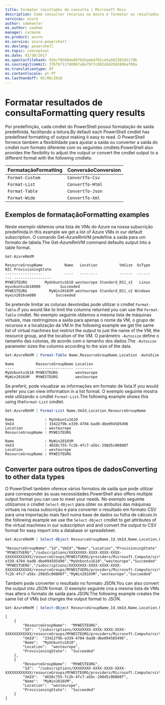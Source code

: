 ```yaml
---
title: Formatar resultados de consulta | Microsoft Docs
description: Como consultar recursos no Azure e formatar os resultados.
services: azure
author: sdwheeler
ms.author: sewhee
manager: carmonm
ms.product: azure
ms.service: azure-powershell
ms.devlang: powershell
ms.topic: conceptual
ms.date: 03/30/2017
ms.openlocfilehash: 916cf8590de89762bade4f01ce5a502383d51796
ms.sourcegitcommit: 37bfbf11fd0967a8e7977c692ab829d286baf88a
ms.translationtype: HT
ms.contentlocale: pt-PT
ms.lasthandoff: 05/08/2018
---
```

# <a name="formatting-query-results"></a><span data-ttu-id="538e8-103">Formatar resultados de consulta</span><span class="sxs-lookup"><span data-stu-id="538e8-103">Formatting query results</span></span>

<span data-ttu-id="538e8-104">Por predefinição, cada cmdlet do PowerShell possui formatação de saída predefinida, facilitando a leitura.</span><span class="sxs-lookup"><span data-stu-id="538e8-104">By default each PowerShell cmdlet has predefined formatting of output making it easy to read.</span></span>  <span data-ttu-id="538e8-105">O PowerShell fornece também a flexibilidade para ajustar a saída ou converter a saída do cmdlet num formato diferente com os seguintes cmdlets:</span><span class="sxs-lookup"><span data-stu-id="538e8-105">PowerShell also provides the flexibility to adjust the output or convert the cmdlet output to a different format with the following cmdlets:</span></span>

| <span data-ttu-id="538e8-106">Formatação</span><span class="sxs-lookup"><span data-stu-id="538e8-106">Formatting</span></span>      | <span data-ttu-id="538e8-107">Conversão</span><span class="sxs-lookup"><span data-stu-id="538e8-107">Conversion</span></span>       |
|-----------------|------------------|
| `Format-Custom` | `ConvertTo-Csv`  |
| `Format-List`   | `ConvertTo-Html` |
| `Format-Table`  | `ConvertTo-Json` |
| `Format-Wide`   | `ConvertTo-Xml`  |

## <a name="formatting-examples"></a><span data-ttu-id="538e8-108">Exemplos de formatação</span><span class="sxs-lookup"><span data-stu-id="538e8-108">Formatting examples</span></span>

<span data-ttu-id="538e8-109">Neste exemplo obtemos uma lista de VMs do Azure na nossa subscrição predefinida.</span><span class="sxs-lookup"><span data-stu-id="538e8-109">In this example we get a list of Azure VMs in our default subscription.</span></span>  <span data-ttu-id="538e8-110">O comando Get-AzureRmVM predefine a saída para um formato de tabela.</span><span class="sxs-lookup"><span data-stu-id="538e8-110">The Get-AzureRmVM command defaults output into a table format.</span></span>

```powershell
Get-AzureRmVM
```

```
ResourceGroupName          Name   Location          VmSize  OsType              NIC ProvisioningState
-----------------          ----   --------          ------  ------              --- -----------------
MYWESTEURG        MyUnbuntu1610 westeurope Standard_DS1_v2   Linux myunbuntu1610980         Succeeded
MYWESTEURG          MyWin2016VM westeurope Standard_DS1_v2 Windows   mywin2016vm880         Succeeded
```

<span data-ttu-id="538e8-111">Se pretende limitar as colunas devolvidas pode utilizar o cmdlet `Format-Table`.</span><span class="sxs-lookup"><span data-stu-id="538e8-111">If you would like to limit the columns returned you can use the `Format-Table` cmdlet.</span></span> <span data-ttu-id="538e8-112">No exemplo seguinte obtemos a mesma lista de máquinas virtuais, mas restringimos a saída para apenas o nome da VM, o grupo de recursos e a localização da VM.</span><span class="sxs-lookup"><span data-stu-id="538e8-112">In the following example we get the same list of virtual machines but restrict the output to just the name of the VM, the resource group, and the location of the VM.</span></span>  <span data-ttu-id="538e8-113">O parâmetro `-Autosize` define o tamanho das colunas, de acordo com o tamanho dos dados.</span><span class="sxs-lookup"><span data-stu-id="538e8-113">The `-Autosize` parameter sizes the columns according to the size of the data.</span></span>

```powershell
Get-AzureRmVM | Format-Table Name,ResourceGroupName,Location -AutoSize
```

```
Name          ResourceGroupName Location
----          ----------------- --------
MyUnbuntu1610 MYWESTEURG        westeurope
MyWin2016VM   MYWESTEURG        westeurope
```

<span data-ttu-id="538e8-114">Se preferir, pode visualizar as informações em formato de lista.</span><span class="sxs-lookup"><span data-stu-id="538e8-114">If you would prefer you can view information in a list format.</span></span> <span data-ttu-id="538e8-115">O exemplo seguinte mostra este utilizando o cmdlet `Format-List`.</span><span class="sxs-lookup"><span data-stu-id="538e8-115">The following example shows this using the`Format-List` cmdlet.</span></span>

```powershell
Get-AzureRmVM | Format-List Name,VmId,Location,ResourceGroupName
```

```
Name              : MyUnbuntu1610
VmId              : 33422f9b-e339-4704-bad8-dbe094585496
Location          : westeurope
ResourceGroupName : MYWESTEURG

Name              : MyWin2016VM
VmId              : 4650c755-fc2b-4fc7-a5bc-298d5c00808f
Location          : westeurope
ResourceGroupName : MYWESTEURG
```

## <a name="converting-to-other-data-types"></a><span data-ttu-id="538e8-116">Converter para outros tipos de dados</span><span class="sxs-lookup"><span data-stu-id="538e8-116">Converting to other data types</span></span>

<span data-ttu-id="538e8-117">O PowerShell também oferece vários formatos de saída que pode utilizar para corresponder às suas necessidades.</span><span class="sxs-lookup"><span data-stu-id="538e8-117">PowerShell also offers multiple output format you can use to meet your needs.</span></span>  <span data-ttu-id="538e8-118">No exemplo seguinte utilizamos o cmdlet `Select-Object` para obter os atributos das máquinas virtuais na nossa subscrição e para converter o resultado em formato CSV para uma importação mais fácil numa base de dados ou folha de cálculo.</span><span class="sxs-lookup"><span data-stu-id="538e8-118">In the following example we use the `Select-Object` cmdlet to get attributes of the virtual machines in our subscription and and convert the output to CSV format for easy import into a database or spreadsheet.</span></span>

```powershell
Get-AzureRmVM | Select-Object ResourceGroupName,Id,VmId,Name,Location,ProvisioningState | ConvertTo-Csv -NoTypeInformation
```

```
"ResourceGroupName","Id","VmId","Name","Location","ProvisioningState"
"MYWESTUERG","/subscriptions/XXXXXXXX-XXXX-XXXX-XXXX-XXXXXXXXXXXX/resourceGroups/MYWESTUERG/providers/Microsoft.Compute/virtualMachines/MyUnbuntu1610","33422f9b-e339-4704-bad8-dbe094585496","MyUnbuntu1610","westeurope","Succeeded"
"MYWESTUERG","/subscriptions/XXXXXXXX-XXXX-XXXX-XXXX-XXXXXXXXXXXX/resourceGroups/MYWESTUERG/providers/Microsoft.Compute/virtualMachines/MyWin2016VM","4650c755-fc2b-4fc7-a5bc-298d5c00808f","MyWin2016VM","westeurope","Succeeded"
```

<span data-ttu-id="538e8-119">Também pode converter o resultado no formato JSON.</span><span class="sxs-lookup"><span data-stu-id="538e8-119">You can also convert the output into JSON format.</span></span>  <span data-ttu-id="538e8-120">O exemplo seguinte cria a mesma lista de VMs mas altera o formato de saída para JSON.</span><span class="sxs-lookup"><span data-stu-id="538e8-120">The following example creates the same list of VMs but changes the output format to JSON.</span></span>

```powershell
Get-AzureRmVM | Select-Object ResourceGroupName,Id,VmId,Name,Location,ProvisioningState | ConvertTo-Json
```

```
[
    {
        "ResourceGroupName":  "MYWESTEURG",
        "Id":  "/subscriptions/XXXXXXXX-XXXX-XXXX-XXXX-XXXXXXXXXXXX/resourceGroups/MYWESTEURG/providers/Microsoft.Compute/virtualMachines/MyUnbuntu1610",
        "VmId":  "33422f9b-e339-4704-bad8-dbe094585496",
        "Name":  "MyUnbuntu1610",
        "Location":  "westeurope",
        "ProvisioningState":  "Succeeded"
    },
    {
        "ResourceGroupName":  "MYWESTEURG",
        "Id":  "/subscriptions/XXXXXXXX-XXXX-XXXX-XXXX-XXXXXXXXXXXX/resourceGroups/MYWESTEURG/providers/Microsoft.Compute/virtualMachines/MyWin2016VM",
        "VmId":  "4650c755-fc2b-4fc7-a5bc-298d5c00808f",
        "Name":  "MyWin2016VM",
        "Location":  "westeurope",
        "ProvisioningState":  "Succeeded"
    }
]
```
